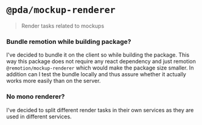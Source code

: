 # `@pda/mockup-renderer`
> Render tasks related to mockups

### Bundle remotion while building package?
I've decided to bundle it on the client so while building the package.
This way this package does not require any react dependency
and just remotion `@remotion/mockup-renderer` which would make the package size smaller.
In addition can I test the bundle locally and thus assure whether it actually works more easily than on the server.

### No mono renderer?
I've decided to split different render tasks in their own services as they are used in different services.